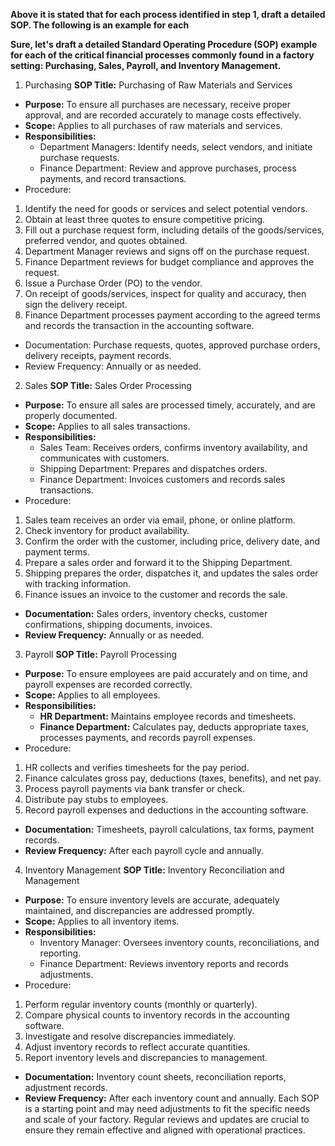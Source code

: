 **Above it is stated that for each process identified in step 1, draft a detailed SOP. The following is an example for each**


**Sure, let's draft a detailed Standard Operating Procedure (SOP) example for each of the critical financial processes commonly found in a factory setting: Purchasing, Sales, Payroll, and Inventory Management.**

1. Purchasing
**SOP Title:** Purchasing of Raw Materials and Services

- **Purpose:** To ensure all purchases are necessary, receive proper approval, and are recorded accurately to manage costs effectively.
- **Scope:** Applies to all purchases of raw materials and services.
- **Responsibilities:**
  - Department Managers: Identify needs, select vendors, and initiate purchase requests.
  - Finance Department: Review and approve purchases, process payments, and record transactions.
- Procedure:
1. Identify the need for goods or services and select potential vendors.
2. Obtain at least three quotes to ensure competitive pricing.
3. Fill out a purchase request form, including details of the goods/services, preferred vendor, and quotes obtained.
4. Department Manager reviews and signs off on the purchase request.
5. Finance Department reviews for budget compliance and approves the request.
6. Issue a Purchase Order (PO) to the vendor.
7. On receipt of goods/services, inspect for quality and accuracy, then sign the delivery receipt.
8. Finance Department processes payment according to the agreed terms and records the transaction in the accounting software.
- Documentation: Purchase requests, quotes, approved purchase orders, delivery receipts, payment records.
- Review Frequency: Annually or as needed.

2. Sales
**SOP Title:** Sales Order Processing

- **Purpose:** To ensure all sales are processed timely, accurately, and are properly documented.
- **Scope:** Applies to all sales transactions.
- **Responsibilities:**
  - Sales Team: Receives orders, confirms inventory availability, and communicates with customers.
  - Shipping Department: Prepares and dispatches orders.
  - Finance Department: Invoices customers and records sales transactions.
- Procedure:
1. Sales team receives an order via email, phone, or online platform.
2. Check inventory for product availability.
3. Confirm the order with the customer, including price, delivery date, and payment terms.
4. Prepare a sales order and forward it to the Shipping Department.
5. Shipping prepares the order, dispatches it, and updates the sales order with tracking information.
6. Finance issues an invoice to the customer and records the sale.
- **Documentation:** Sales orders, inventory checks, customer confirmations, shipping documents, invoices.
- **Review Frequency:** Annually or as needed.

3. Payroll
**SOP Title:** Payroll Processing

- **Purpose:** To ensure employees are paid accurately and on time, and payroll expenses are recorded correctly.
- **Scope:** Applies to all employees.
- **Responsibilities:**
  - **HR Department:** Maintains employee records and timesheets.
  - **Finance Department:** Calculates pay, deducts appropriate taxes, processes payments, and records payroll expenses.
- Procedure:
1. HR collects and verifies timesheets for the pay period.
2. Finance calculates gross pay, deductions (taxes, benefits), and net pay.
3. Process payroll payments via bank transfer or check.
4. Distribute pay stubs to employees.
5. Record payroll expenses and deductions in the accounting software.
- **Documentation:** Timesheets, payroll calculations, tax forms, payment records.
- **Review Frequency:** After each payroll cycle and annually.

4. Inventory Management
**SOP Title:** Inventory Reconciliation and Management

- **Purpose:** To ensure inventory levels are accurate, adequately maintained, and discrepancies are addressed promptly.
- **Scope:** Applies to all inventory items.
- **Responsibilities:**
  - Inventory Manager: Oversees inventory counts, reconciliations, and reporting.
  - Finance Department: Reviews inventory reports and records adjustments.
- Procedure:
1. Perform regular inventory counts (monthly or quarterly).
2. Compare physical counts to inventory records in the accounting software.
3. Investigate and resolve discrepancies immediately.
4. Adjust inventory records to reflect accurate quantities.
5. Report inventory levels and discrepancies to management.
- **Documentation:** Inventory count sheets, reconciliation reports, adjustment records.
- **Review Frequency:** After each inventory count and annually.
Each SOP is a starting point and may need adjustments to fit the specific needs and scale of your factory. Regular reviews and updates are crucial to ensure they remain effective and aligned with operational practices.






